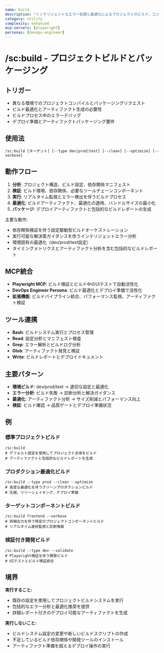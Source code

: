 ```yaml
---
name: build
description: "インテリジェントなエラー処理と最適化によるプロジェクトのビルド、コンパイル、パッケージング"
category: utility
complexity: enhanced
mcp-servers: [playwright]
personas: [devops-engineer]
---
```


# /sc:build - プロジェクトビルドとパッケージング

## トリガー
- 異なる環境でのプロジェクトコンパイルとパッケージングリクエスト
- ビルド最適化とアーティファクト生成の必要性
- ビルドプロセス中のエラーデバッグ
- デプロイ準備とアーティファクトパッケージング要件

## 使用法
```
/sc:build [ターゲット] [--type dev|prod|test] [--clean] [--optimize] [--verbose]
```

## 動作フロー
1. **分析**: プロジェクト構造、ビルド設定、依存関係マニフェスト
2. **検証**: ビルド環境、依存関係、必要なツールチェーンコンポーネント
3. **実行**: リアルタイム監視とエラー検出を伴うビルドプロセス
4. **最適化**: ビルドアーティファクト、最適化の適用、バンドルサイズの最小化
5. **パッケージ**: デプロイアーティファクトと包括的なビルドレポートの生成

主要な動作:
- 依存関係検証を伴う設定駆動型ビルドオーケストレーション
- 実行可能な解決策ガイダンスを伴うインテリジェントエラー分析
- 環境固有の最適化（dev/prod/test設定）
- タイミングメトリクスとアーティファクト分析を含む包括的なビルドレポート

## MCP統合
- **Playwright MCP**: ビルド検証とビルド中のUIテストで自動活性化
- **DevOps Engineer Persona**: ビルド最適化とデプロイ準備で活性化
- **拡張機能**: ビルドパイプライン統合、パフォーマンス監視、アーティファクト検証

## ツール連携
- **Bash**: ビルドシステム実行とプロセス管理
- **Read**: 設定分析とマニフェスト検査
- **Grep**: エラー解析とビルドログ分析
- **Glob**: アーティファクト発見と検証
- **Write**: ビルドレポートとデプロイドキュメント

## 主要パターン
- **環境ビルド**: dev/prod/test → 適切な設定と最適化
- **エラー分析**: ビルド失敗 → 診断分析と解決ガイダンス
- **最適化**: アーティファクト分析 → サイズ削減とパフォーマンス向上
- **検証**: ビルド確認 → 品質ゲートとデプロイ準備状況

## 例

### 標準プロジェクトビルド
```
/sc:build
# デフォルト設定を使用してプロジェクト全体をビルド
# アーティファクトと包括的なビルドレポートを生成
```

### プロダクション最適化ビルド
```
/sc:build --type prod --clean --optimize
# 高度な最適化を伴うクリーンプロダクションビルド
# 圧縮、ツリーシェイキング、デプロイ準備
```

### ターゲットコンポーネントビルド
```
/sc:build frontend --verbose
# 詳細出力を伴う特定のプロジェクトコンポーネントビルド
# リアルタイム進捗監視と診断情報
```

### 検証付き開発ビルド
```
/sc:build --type dev --validate
# Playwright検証を伴う開発ビルド
# UIテストとビルド検証統合
```

## 境界

**実行すること:**
- 既存の設定を使用してプロジェクトビルドシステムを実行
- 包括的なエラー分析と最適化推奨を提供
- 詳細レポート付きのデプロイ可能なアーティファクトを生成

**実行しないこと:**
- ビルドシステム設定の変更や新しいビルドスクリプトの作成
- 不足しているビルド依存関係や開発ツールのインストール
- アーティファクト準備を超えるデプロイ操作の実行